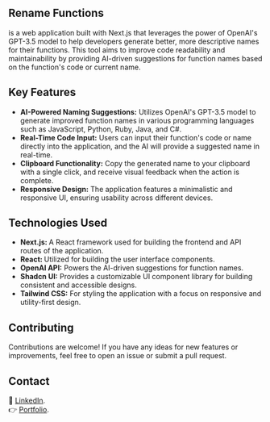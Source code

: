## Rename Functions

is a web application built with Next.js that leverages the power of OpenAI's GPT-3.5 model to help developers generate better, more descriptive names for their functions. This tool aims to improve code readability and maintainability by providing AI-driven suggestions for function names based on the function's code or current name.

## Key Features

<ul>
<li> <strong>AI-Powered Naming Suggestions:</strong> Utilizes OpenAI's GPT-3.5 model to generate improved function names in various programming languages such as JavaScript, Python, Ruby, Java, and C#.
</li>

<li> <strong>Real-Time Code Input:</strong>  Users can input their function's code or name directly into the application, and the AI will provide a suggested name in real-time.
</li>

<li> <strong>Clipboard Functionality:</strong> Copy the generated name to your clipboard with a single click, and receive visual feedback when the action is complete.
</li>

<li> <strong>Responsive Design:</strong>  The application features a minimalistic and responsive UI, ensuring usability across different devices.
</li>
</ul>

## Technologies Used

<ul>
<li> <strong>Next.js: </strong> A React framework used for building the frontend and API routes of the application.
</li>

<li> <strong>React: </strong> Utilized for building the user interface components.

<li> <strong>OpenAI API:</strong> Powers the AI-driven suggestions for function names.
</li>

<li> <strong>Shadcn UI:</strong>  Provides a customizable UI component library for building consistent and accessible designs.
</li>

<li> <strong>Tailwind CSS:</strong> For styling the application with a focus on responsive and utility-first design.
</li>
</ul>

## Contributing

<p>Contributions are welcome! If you have any ideas for new features or improvements, feel free to open an issue or submit a pull request.</p>

## Contact

🔗 [LinkedIn](https://www.linkedin.com/in/matheus-altrao/).<br>
👉 [Portfolio](https://www.matheusaltrao.dev/).
